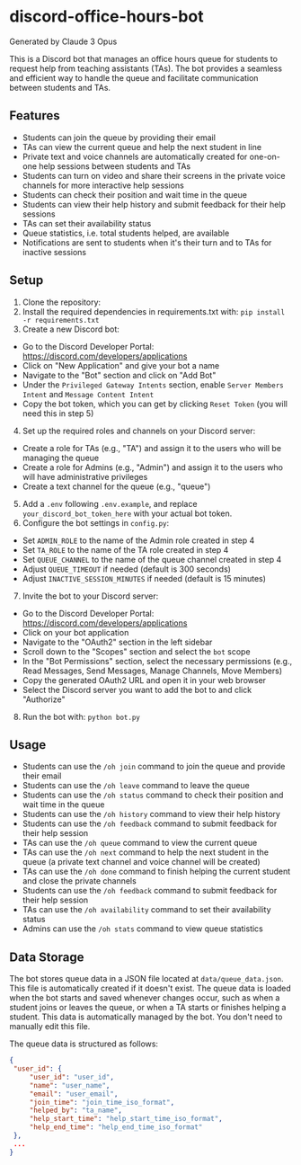# discord-office-hours-bot
Generated by Claude 3 Opus

This is a Discord bot that manages an office hours queue for students to request help from teaching assistants (TAs). The bot provides a seamless and efficient way to handle the queue and facilitate communication between students and TAs.

## Features

- Students can join the queue by providing their email
- TAs can view the current queue and help the next student in line
- Private text and voice channels are automatically created for one-on-one help sessions between students and TAs
- Students can turn on video and share their screens in the private voice channels for more interactive help sessions
- Students can check their position and wait time in the queue
- Students can view their help history and submit feedback for their help sessions
- TAs can set their availability status
- Queue statistics, i.e. total students helped, are available
- Notifications are sent to students when it's their turn and to TAs for inactive sessions

## Setup

1. Clone the repository:
2. Install the required dependencies in requirements.txt with:
```pip install -r requirements.txt```
3. Create a new Discord bot:
- Go to the Discord Developer Portal: https://discord.com/developers/applications
- Click on "New Application" and give your bot a name
- Navigate to the "Bot" section and click on "Add Bot"
- Under the `Privileged Gateway Intents` section, enable `Server Members Intent` and `Message Content Intent`
- Copy the bot token, which you can get by clicking `Reset Token` (you will need this in step 5)
4. Set up the required roles and channels on your Discord server:
- Create a role for TAs (e.g., "TA") and assign it to the users who will be managing the queue
- Create a role for Admins (e.g., "Admin") and assign it to the users who will have administrative privileges
- Create a text channel for the queue (e.g., "queue")
5. Add a `.env` following `.env.example`, and replace `your_discord_bot_token_here` with your actual bot token.
6. Configure the bot settings in `config.py`:
- Set `ADMIN_ROLE` to the name of the Admin role created in step 4
- Set `TA_ROLE` to the name of the TA role created in step 4
- Set `QUEUE_CHANNEL` to the name of the queue channel created in step 4
- Adjust `QUEUE_TIMEOUT` if needed (default is 300 seconds)
- Adjust `INACTIVE_SESSION_MINUTES` if needed (default is 15 minutes)
7. Invite the bot to your Discord server:
- Go to the Discord Developer Portal: https://discord.com/developers/applications
- Click on your bot application
- Navigate to the "OAuth2" section in the left sidebar
- Scroll down to the "Scopes" section and select the `bot` scope
- In the "Bot Permissions" section, select the necessary permissions (e.g., Read Messages, Send Messages, Manage Channels, Move Members)
- Copy the generated OAuth2 URL and open it in your web browser
- Select the Discord server you want to add the bot to and click "Authorize"
8. Run the bot with:
```python bot.py```

## Usage

- Students can use the `/oh join` command to join the queue and provide their email
- Students can use the `/oh leave` command to leave the queue
- Students can use the `/oh status` command to check their position and wait time in the queue
- Students can use the `/oh history` command to view their help history
- Students can use the `/oh feedback` command to submit feedback for their help session
- TAs can use the `/oh queue` command to view the current queue
- TAs can use the `/oh next` command to help the next student in the queue (a private text channel and voice channel will be created)
- TAs can use the `/oh done` command to finish helping the current student and close the private channels
- Students can use the `/oh feedback` command to submit feedback for their help session
- TAs can use the `/oh availability` command to set their availability status
- Admins can use the `/oh stats` command to view queue statistics

## Data Storage

The bot stores queue data in a JSON file located at `data/queue_data.json`. This file is automatically created if it doesn't exist. The queue data is loaded when the bot starts and saved whenever changes occur, such as when a student joins or leaves the queue, or when a TA starts or finishes helping a student. This data is automatically managed by the bot. You don't need to manually edit this file.

The queue data is structured as follows:
```json
{
 "user_id": {
     "user_id": "user_id",
     "name": "user_name",
     "email": "user_email",
     "join_time": "join_time_iso_format",
     "helped_by": "ta_name",
     "help_start_time": "help_start_time_iso_format",
     "help_end_time": "help_end_time_iso_format"
 },
 ...
}